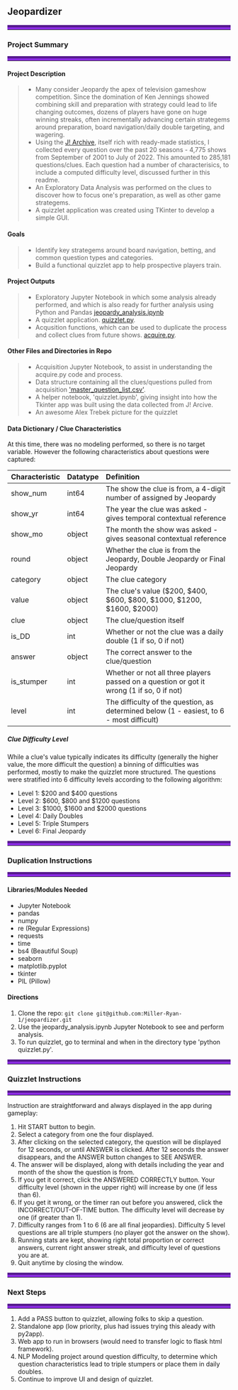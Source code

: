 ## Jeopardizer

<hr style="border-top: 10px groove blueviolet; margin-top: 1px; margin-bottom: 1px"></hr>

### Project Summary
<hr style="border-top: 10px groove blueviolet; margin-top: 1px; margin-bottom: 1px"></hr>

#### Project Description
> - Many consider Jeopardy the apex of television gameshow competition.  Since the domination of Ken Jennings showed combining skill and preparation with strategy could lead to life changing outcomes, dozens of players have gone on huge winning streaks, often incrementally advancing certain strategems around preparation, board navigation/daily double targeting, and wagering.
> - Using the [J! Archive](https://j-archive.com/), itself rich with ready-made statistics, I collected every question over the past 20 seasons - 4,775 shows from September of 2001 to July of 2022.  This amounted to 285,181 questions/clues.  Each question had a number of characterisics, to include a computed difficulty level, discussed further in this readme.
> - An Exploratory Data Analysis was performed on the clues to discover how to focus one's preparation, as well as other game strategems.
> - A quizzlet application was created using TKinter to develop a simple GUI.

#### Goals
> - Identify key strategems around board navigation, betting, and common question types and categories.
> - Build a functional quizzlet app to help prospective players train.

#### Project Outputs
> - Exploratory Jupyter Notebook in which some analysis already performed, and which is also ready for further analysis using Python and Pandas [jeopardy_analysis.ipynb](https://github.com/Miller-Ryan-1/jeopardizer)
> - A quizzlet application. [quizzlet.py](https://github.com/Miller-Ryan-1/jeopardizer).  
> - Acqusition functions, which can be used to duplicate the process and collect clues from future shows. [acquire.py](https://github.com/Miller-Ryan-1/jeopardizer).

#### Other Files and Directories in Repo
> - Acquisition Jupyter Notebook, to assist in understanding the acquire.py code and process.
> - Data structure containing all the clues/questions pulled from acquisition ['master_question_list.csv'](https://github.com/Miller-Ryan-1/jeopardizer).
> - A helper notebook, 'quizzlet.ipynb', giving insight into how the Tkinter app was built using the data collected from J! Arcive.
> - An awesome Alex Trebek picture for the quizzlet

#### Data Dictionary / Clue Characteristics

At this time, there was no modeling performed, so there is no target variable.  However the following characteristics about questions were captured:

|Characteristic|Datatype|Definition|
|:-------|:--------|:----------|
| show_num | int64 | The show the clue is from, a 4-digit number of assigned by Jeopardy |
| show_yr | int64 | The year the clue was asked - gives temporal contextual reference |
| show_mo | object | The month the show was asked - gives seasonal contextual reference |
| round | object | Whether the clue is from the Jeopardy, Double Jeopardy or Final Jeopardy |
| category | object | The clue category | 
| value | object | The clue's value ($200, $400, $600, $800, $1000, $1200, $1600, $2000) |
| clue | object | The clue/question itself |
| is_DD | int | Whether or not the clue was a daily double (1 if so, 0 if not) | 
| answer | object | The correct answer to the clue/question | 
| is_stumper | int | Whether or not all three players passed on a question or got it wrong (1 if so, 0 if not) |
| level | int | The difficulty of the question, as determined below (1 - easiest, to 6 - most difficult) |


##### Clue Difficulty Level

While a clue's value typically indicates its difficulty (generally the higher value, the more difficult the question) a binning of difficulties was performed, mostly to make the quizzlet more structured.  The questions were stratified into 6 difficulty levels according to the following algorithm:
- Level 1: $200 and $400 questions 
- Level 2: $600, $800 and $1200 questions
- Level 3: $1000, $1600 and $2000 questions
- Level 4: Daily Doubles
- Level 5: Triple Stumpers
- Level 6: Final Jeopardy


<hr style="border-top: 10px groove blueviolet; margin-top: 1px; margin-bottom: 1px"></hr>

### Duplication Instructions
<hr style="border-top: 10px groove blueviolet; margin-top: 1px; margin-bottom: 1px"></hr>

#### Libraries/Modules Needed
- Jupyter Notebook
- pandas
- numpy
- re (Regular Expressions)
- requests
- time
- bs4 (Beautiful Soup)
- seaborn
- matplotlib.pyplot
- tkinter
- PIL (Pillow)

#### Directions
1. Clone the repo:
  ``git clone git@github.com:Miller-Ryan-1/jeopardizer.git``
2. Use the jeopardy_analysis.ipynb Jupyter Notebook to see and perform analysis.
3. To run quizzlet, go to terminal and when in the directory type 'python quizzlet.py'.


<hr style="border-top: 10px groove blueviolet; margin-top: 1px; margin-bottom: 1px"></hr>

### Quizzlet Instructions
<hr style="border-top: 10px groove blueviolet; margin-top: 1px; margin-bottom: 1px"></hr>

Instruction are straightforward and always displayed in the app during gameplay:
1. Hit START button to begin.
2. Select a category from one the four displayed.
3. After clicking on the selected category, the question will be displayed for 12 seconds, or until ANSWER is clicked.  After 12 seconds the answer disappears, and the ANSWER button changes to SEE ANSWER.
4. The answer will be displayed, along with details including the year and month of the show the question is from.
5. If you get it correct, click the ANSWERED CORRECTLY button.  Your difficulty level (shown in the upper right) will increase by one (if less than 6).
6. If you get it wrong, or the timer ran out before you answered, click the INCORRECT/OUT-OF-TIME button.  The difficulty level will decrease by one (if greater than 1).
7. Difficulty ranges from 1 to 6 (6 are all final jeopardies). Difficulty 5 level questions are all triple stumpers (no player got the answer on the show).
8. Running stats are kept, showing right total proportion or correct answers, current right answer streak, and difficulty level of questions you are at.
9. Quit anytime by closing the window.

<hr style="border-top: 10px groove blueviolet; margin-top: 1px; margin-bottom: 1px"></hr>

### Next Steps
<hr style="border-top: 10px groove blueviolet; margin-top: 1px; margin-bottom: 1px"></hr>

1. Add a PASS button to quizzlet, allowing folks to skip a question.
2. Standalone app (low priority, plus had issues trying this aleady with py2app).
3. Web app to run in browsers (would need to transfer logic to flask html framework).
4. NLP Modeling project around question difficulty, to determine which question characteristics lead to triple stumpers or place them in daily doubles.
5. Continue to improve UI and design of quizzlet.
